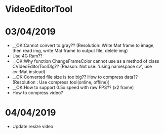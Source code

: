 # VideoEditorTool
# 03/04/2019
  - __OK:Cannot convert to gray?? (Resolution: Write Mat frame to image, then read img, write Mat frame to output file, delete img)
  - Use 4G Ram??
  - __OK:Why function ChangeFrameColor cannot use as a method of class CVideoEditorToolDlg?? (Reason: Not use: 'using namespace cv', use cv::Mat instead)
  - __OK:Converted file size is too big?? How to compress data?? (Resolution : Use compress tool(online, offline))
  - __OK:How to support 0.5x speed with raw FPS?? (x2 frame)
  - How to compress video?
# 04/04/2019
  - Update resize video
 
